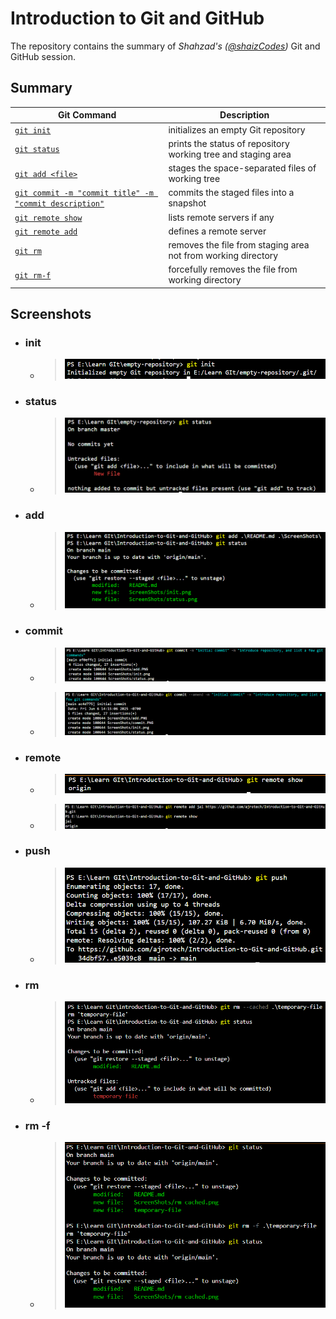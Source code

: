 # Introduction to Git and GitHub

The repository contains the summary of _Shahzad's ([@shaizCodes](https://github.com/shaizCodes))_ Git and GitHub session.

## Summary

| Git Command | Description |
|-------------|-------------|
| [`git init`](#init)  | initializes an empty Git repository |
| [`git status`](#status) | prints the status of repository working tree and staging area |
| [`git add <file>`](#add) | stages the space-separated files of working tree |
| [`git commit -m "commit title" -m "commit description"`](#commit) | commits the staged files into a snapshot |
| [`git remote show`](#remote) | lists remote servers if any |
| [`git remote add`](#remote) | defines a remote server |
| [`git rm`](#rm) | removes the file from staging area not from working directory|
| [`git rm-f`](#rm-f) | forcefully removes the file from working directory|

## Screenshots

- ### init

  - > ![`git init` initializes empty repository](./ScreenShots/init.png)

- ### status

  - > ![`git status` prints repository status](./ScreenShots/status.png)

- ### add

  - > ![`git add .\README .\ScreenShots\`](./ScreenShots/add.png)

- ### commit

  - > ![`git commit -m "initial commit" -m "introduce repository and a few git commands"`](./ScreenShots/commit.png)
  - > ![`git commit --amend -m "initial commit" -m "introduce repository and a few git commands"`](./ScreenShots/commit-amend.png)

- ### remote

  - > ![`git remote show` lists the remote servers](./ScreenShots/remote-show.png)
  - > ![`git remote add` defines a remote server](./ScreenShots/remote-add.png)

- ### push

  - > !['git push' sends local repository changes to remote repository](./ScreenShots/push.png)

- ### rm

   - > !['git rm chched' removes the cache file from staging area](./ScreenShots/rm%20cached.png)

- ### rm -f

  - > !['git rm -f' forcefully removes the cache file from working directory](./ScreenShots/git%20rm.png)
